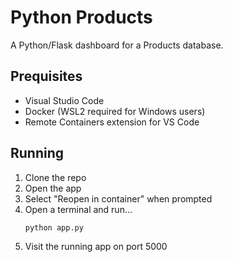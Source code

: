 # Python Products

A Python/Flask dashboard for a Products database.

## Prequisites

* Visual Studio Code
* Docker (WSL2 required for Windows users)
* Remote Containers extension for VS Code



## Running

1. Clone the repo
2. Open the app 
3. Select "Reopen in container" when prompted 
2. Open a terminal and run...
    ```
    python app.py
    ```
3. Visit the running app on port 5000
